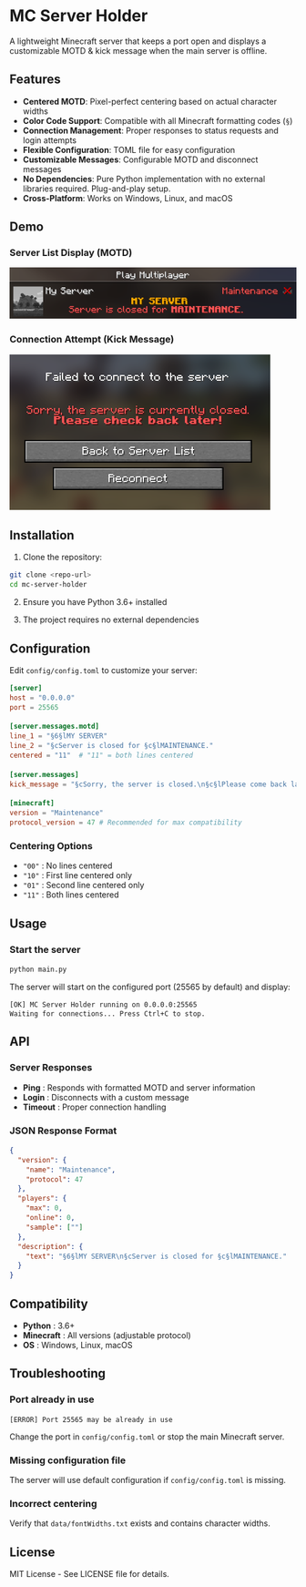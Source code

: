 # MC Server Holder

A lightweight Minecraft server that keeps a port open and displays a customizable MOTD & kick message when the main server is offline.

## Features

- **Centered MOTD**: Pixel-perfect centering based on actual character widths
- **Color Code Support**: Compatible with all Minecraft formatting codes (`§`)
- **Connection Management**: Proper responses to status requests and login attempts
- **Flexible Configuration**: TOML file for easy configuration
- **Customizable Messages**: Configurable MOTD and disconnect messages
- **No Dependencies**: Pure Python implementation with no external libraries required. Plug-and-play setup.
- **Cross-Platform**: Works on Windows, Linux, and macOS

## Demo

### Server List Display (MOTD)
![MOTD Display](images/Capture_decran_2025-06-20_185202.png)

### Connection Attempt (Kick Message)
![Kick Message](images/Capture_decran_2025-06-20_185221.png)

## Installation

1. Clone the repository:
```bash
git clone <repo-url>
cd mc-server-holder
```

2. Ensure you have Python 3.6+ installed

3. The project requires no external dependencies

## Configuration

Edit `config/config.toml` to customize your server:

```toml
[server]
host = "0.0.0.0"
port = 25565

[server.messages.motd]
line_1 = "§6§lMY SERVER"
line_2 = "§cServer is closed for §c§lMAINTENANCE."
centered = "11"  # "11" = both lines centered

[server.messages]
kick_message = "§cSorry, the server is closed.\n§c§lPlease come back later!"

[minecraft]
version = "Maintenance"
protocol_version = 47 # Recommended for max compatibility
```

### Centering Options

- `"00"` : No lines centered
- `"10"` : First line centered only
- `"01"` : Second line centered only
- `"11"` : Both lines centered

## Usage

### Start the server

```bash
python main.py
```

The server will start on the configured port (25565 by default) and display:
```
[OK] MC Server Holder running on 0.0.0.0:25565
Waiting for connections... Press Ctrl+C to stop.
```

## API

### Server Responses

- **Ping** : Responds with formatted MOTD and server information
- **Login** : Disconnects with a custom message
- **Timeout** : Proper connection handling

### JSON Response Format

```json
{
  "version": {
    "name": "Maintenance",
    "protocol": 47
  },
  "players": {
    "max": 0,
    "online": 0,
    "sample": [""]
  },
  "description": {
    "text": "§6§lMY SERVER\n§cServer is closed for §c§lMAINTENANCE."
  }
}
```

## Compatibility

- **Python** : 3.6+
- **Minecraft** : All versions (adjustable protocol)
- **OS** : Windows, Linux, macOS

## Troubleshooting

### Port already in use
```
[ERROR] Port 25565 may be already in use
```
Change the port in `config/config.toml` or stop the main Minecraft server.

### Missing configuration file
The server will use default configuration if `config/config.toml` is missing.

### Incorrect centering
Verify that `data/fontWidths.txt` exists and contains character widths.

## License

MIT License - See LICENSE file for details.
